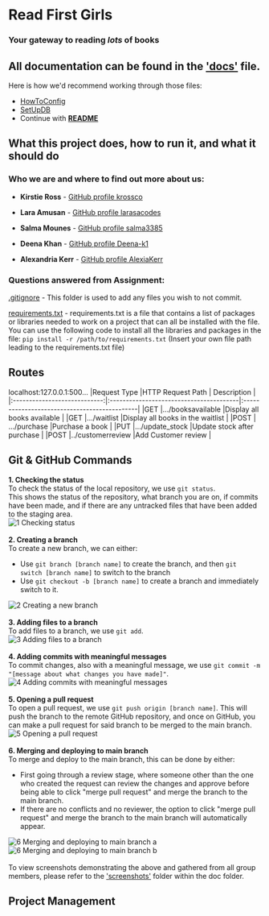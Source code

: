 # Read First Girls 
### **Your gateway to reading _lots_ of books**



## All documentation can be found in the ['docs'](https://github.com/Deena-k1/Git.assignment/tree/main/docs) file. 
Here is how we'd recommend working through those files: 
- [HowToConfig](https://github.com/Deena-k1/Git.assignment/blob/main/docs/HowToConfig.md)
- [SetUpDB](https://github.com/Deena-k1/Git.assignment/blob/main/docs/SetUpDB.md)
- Continue with [**README**](https://github.com/Deena-k1/Git.assignment/blob/main/README.md)

## What this project does, how to run it, and what it should do



<!--- Add your GitHub username, link to page --->
### Who we are and where to find out more about us:

* **Kirstie Ross** - [GitHub profile krossco](https://github.com/krossco)

* **Lara Amusan** - [GitHub profile larasacodes](https://github.com/larasacodes)

* **Salma Mounes** - [GitHub profile salma3385](https://github.com/salma3385)

* **Deena Khan** - [GitHub profile Deena-k1](https://github.com/Deena-k1)
* **Alexandria Kerr** - [GitHub profile AlexiaKerr](https://github.com/AlexiaKerr)

### Questions answered from Assignment: 

[.gitignore](https://github.com/Deena-k1/Git.assignment/blob/main/.gitignore) - This folder is used to add any files you wish to not commit. 

[requirements.txt](https://github.com/Deena-k1/Git.assignment/blob/main/docs/requirements.txt) - requirements.txt is a file that contains a list of packages or libraries needed to work on a project that can all be installed with the file. You can use the following code to install all the libraries and packages in the file:
`pip install -r /path/to/requirements.txt`
(Insert your own file path leading to the requirements.txt file) 




## Routes ##
localhost:127.0.0.1:500...
|Request Type                  |HTTP Request Path                        | Description                                  |
|:----------------------------:|:----------------------------------------|:---------------------------------------------|
|GET                           |.../booksavailable                       |Display all books available                   |
|GET                           |.../waitlist                             |Display all books in the waitlist             |
|POST                          | .../purchase                            |Purchase a book                               |
|PUT                           |.../update_stock                         |Update stock after purchase                   |
|POST                          |../customerreview                        |Add Customer review                           |




## Git & GitHub Commands ##
**1. Checking the status**  
To check the status of the local repository, we use `git status`.  
This shows the status of the repository, what branch you are on, if commits have been made, and if there are any untracked files that have been added to the staging area.  
![1 Checking status](https://github.com/Deena-k1/Git.assignment/assets/153955602/f6dbb69c-04b7-452b-affe-5174813ea130)  
<br>
**2. Creating a branch**  
To create a new branch, we can either:  
* Use `git branch [branch name]` to create the branch, and then `git switch [branch name]` to switch to the branch  
* Use `git checkout -b [branch name]` to create a branch and immediately switch to it.  

![2 Creating a new branch](https://github.com/Deena-k1/Git.assignment/assets/153955602/84aed049-05cc-4398-acf2-7454ccb1b2ce)  
<br>
**3. Adding files to a branch**  
To add files to a branch, we use `git add`.  
![3 Adding files to a branch](https://github.com/Deena-k1/Git.assignment/assets/153955602/c21b1e54-a0ca-4711-a20a-4695c63ee7ba)  
<br>
**4. Adding commits with meaningful messages**  
To commit changes, also with a meaningful message, we use `git commit -m "[message about what changes you have made]"`.
![4 Adding commits with meaningful messages](https://github.com/Deena-k1/Git.assignment/assets/153955602/a25454a5-2937-40f7-9db8-13335d5898db)  
<br>
**5. Opening a pull request**  
To open a pull request, we use `git push origin [branch name]`. This will push the branch to the remote GitHub repository, and once on GitHub, you can make a pull request for said branch to be merged to the main branch.
![5 Opening a pull request](https://github.com/Deena-k1/Git.assignment/assets/153955602/a52edc2c-2d0d-412e-8d1f-d58e8720071f)  
<br>
**6. Merging and deploying to main branch**  
To merge and deploy to the main branch, this can be done by either:
* First going through a review stage, where someone other than the one who created the request can review the changes and approve before being able to click "merge pull request" and merge the branch to the main branch.
* If there are no conflicts and no reviewer, the option to click "merge pull request" and merge the branch to the main branch will automatically appear.

![6 Merging and deploying to main branch a](https://github.com/Deena-k1/Git.assignment/assets/153955602/a8d11d06-efb4-4978-bcfc-0c98d3e5e4df)
![6 Merging and deploying to main branch b](https://github.com/Deena-k1/Git.assignment/assets/153955602/63105ba1-953c-4d88-b6a7-aa40f7b4d82c)  
<br>
To view screenshots demonstrating the above and gathered from all group members, please refer to the ['screenshots'](https://github.com/Deena-k1/Git.assignment/tree/main/docs/screenshots) folder within the doc folder. 

## Project Management ##
